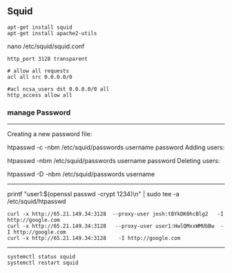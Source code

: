 ## Squid
```
apt-get install squid 
apt-get install apache2-utils
```

nano /etc/squid/squid.conf
```
http_port 3128 transparent

# allow all requests
acl all src 0.0.0.0/0

#acl ncsa_users dst 0.0.0.0/0 all
http_access allow all
```

### manage Password 
---

Creating a new password file:

htpasswd -c -nbm /etc/squid/passwords username password
Adding users:

htpasswd -nbm /etc/squid/passwords username password
Deleting users:

htpasswd -D -nbm /etc/squid/passwords username

___________________________________________

printf "user1:$(openssl passwd -crypt 1234)\n" | sudo tee -a /etc/squid/htpasswd



```
curl -x http://65.21.149.34:3128  --proxy-user josh:tBYkDK0hcBlg2   -I  http://google.com 
curl -x http://65.21.149.34:3128   --proxy-user user1:HwlQMxxWMUbBw  -I http://google.com
curl -x http://65.21.149.34:3128    -I http://google.com
```
---

```
systemctl status squid
systemctl restart squid
```
